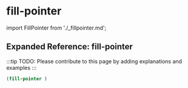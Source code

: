 # fill-pointer

import FillPointer from './_fillpointer.md';

<FillPointer />

## Expanded Reference: fill-pointer

:::tip
TODO: Please contribute to this page by adding explanations and examples
:::

```lisp
(fill-pointer )
```
